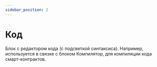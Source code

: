 ```yaml
---
sidebar_position: 2
---
```


# Код

Блок с редактором кода (с подсветкой синтаксиса). Например, используется в связке с блоком Компилятор, для компиляции кода смарт-контрактов.
